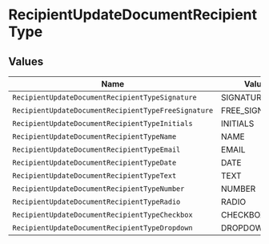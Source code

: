 # RecipientUpdateDocumentRecipientType


## Values

| Name                                                | Value                                               |
| --------------------------------------------------- | --------------------------------------------------- |
| `RecipientUpdateDocumentRecipientTypeSignature`     | SIGNATURE                                           |
| `RecipientUpdateDocumentRecipientTypeFreeSignature` | FREE_SIGNATURE                                      |
| `RecipientUpdateDocumentRecipientTypeInitials`      | INITIALS                                            |
| `RecipientUpdateDocumentRecipientTypeName`          | NAME                                                |
| `RecipientUpdateDocumentRecipientTypeEmail`         | EMAIL                                               |
| `RecipientUpdateDocumentRecipientTypeDate`          | DATE                                                |
| `RecipientUpdateDocumentRecipientTypeText`          | TEXT                                                |
| `RecipientUpdateDocumentRecipientTypeNumber`        | NUMBER                                              |
| `RecipientUpdateDocumentRecipientTypeRadio`         | RADIO                                               |
| `RecipientUpdateDocumentRecipientTypeCheckbox`      | CHECKBOX                                            |
| `RecipientUpdateDocumentRecipientTypeDropdown`      | DROPDOWN                                            |